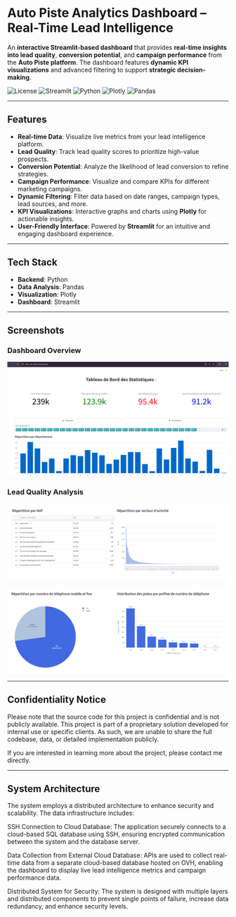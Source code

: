 # Auto Piste Analytics Dashboard – Real-Time Lead Intelligence

An **interactive Streamlit-based dashboard** that provides **real-time insights into lead quality**, **conversion potential**, and **campaign performance** from the **Auto Piste platform**. The dashboard features **dynamic KPI visualizations** and advanced filtering to support **strategic decision-making**.

![License](https://img.shields.io/badge/license-MIT-blue.svg)
![Streamlit](https://img.shields.io/badge/Streamlit-1.x-blue)
![Python](https://img.shields.io/badge/Python-3.x-brightgreen)
![Plotly](https://img.shields.io/badge/Plotly-4.x-orange)
![Pandas](https://img.shields.io/badge/Pandas-1.3+-purple)

---

## Features

- **Real-time Data**: Visualize live metrics from your lead intelligence platform.
- **Lead Quality**: Track lead quality scores to prioritize high-value prospects.
- **Conversion Potential**: Analyze the likelihood of lead conversion to refine strategies.
- **Campaign Performance**: Visualize and compare KPIs for different marketing campaigns.
- **Dynamic Filtering**: Filter data based on date ranges, campaign types, lead sources, and more.
- **KPI Visualizations**: Interactive graphs and charts using **Plotly** for actionable insights.
- **User-Friendly Interface**: Powered by **Streamlit** for an intuitive and engaging dashboard experience.

---

## Tech Stack

- **Backend**: Python
- **Data Analysis**: Pandas
- **Visualization**: Plotly
- **Dashboard**: Streamlit

---

## Screenshots

### Dashboard Overview
![Dashboard Overview](screenshots/dashboard_overview.png)

### Lead Quality Analysis
![Lead Quality 1](screenshots/lead_quality.png)

![Lead Quality 2](screenshots/campaign_metrics.png)

---

## Confidentiality Notice
Please note that the source code for this project is confidential and is not publicly available. This project is part of a proprietary solution developed for internal use or specific clients. As such, we are unable to share the full codebase, data, or detailed implementation publicly.

If you are interested in learning more about the project, please contact me directly.

---

## System Architecture
The system employs a distributed architecture to enhance security and scalability. The data infrastructure includes:

SSH Connection to Cloud Database: The application securely connects to a cloud-based SQL database using SSH, ensuring encrypted communication between the system and the database server.

Data Collection from External Cloud Database: APIs are used to collect real-time data from a separate cloud-based database hosted on OVH, enabling the dashboard to display live lead intelligence metrics and campaign performance data.

Distributed System for Security: The system is designed with multiple layers and distributed components to prevent single points of failure, increase data redundancy, and enhance security levels.